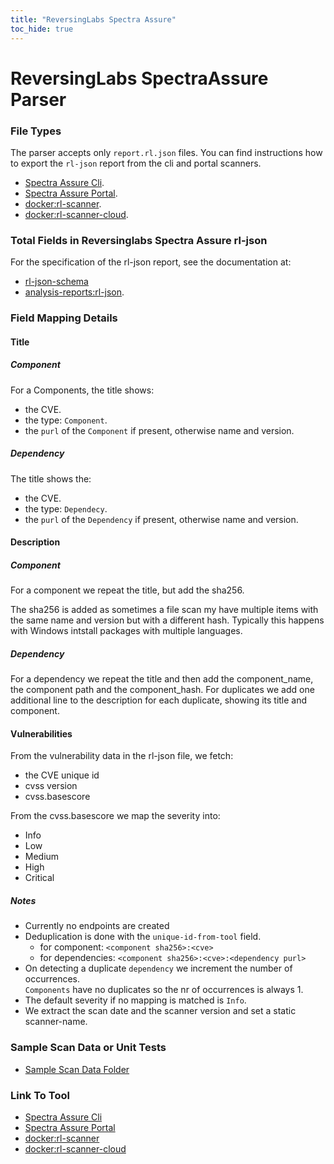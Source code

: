 ```yaml
---
title: "ReversingLabs Spectra Assure"
toc_hide: true
---
```


# ReversingLabs SpectraAssure Parser

### File Types

The parser accepts only `report.rl.json` files.
You can find instructions how to export the `rl-json` report from the cli and portal scanners.

- [Spectra Assure Cli](https://docs.secure.software/cli/).
- [Spectra Assure Portal](https://docs.secure.software/portal/).
- [docker:rl-scanner](https://hub.docker.com/r/reversinglabs/rl-scanner).
- [docker:rl-scanner-cloud](https://hub.docker.com/r/reversinglabs/rl-scanner-cloud).


### Total Fields in Reversinglabs Spectra Assure rl-json

For the specification of the rl-json report, see the documentation at:

- [rl-json-schema](https://docs.secure.software/cli/rl-json-schema)
- [analysis-reports:rl-json](https://docs.secure.software/concepts/analysis-reports#rl-json).


### Field Mapping Details

#### Title

##### Component

For a Components, the title shows:

- the CVE.
- the type: `Component`.
- the `purl` of the `Component` if present, otherwise name and version.


##### Dependency

The title shows the:

- the CVE.
- the type: `Dependecy`.
- the `purl` of the `Dependency` if present, otherwise name and version.

#### Description

##### Component

For a component we repeat the title, but add the sha256.

The sha256 is added as sometimes a file scan my have multiple items with the same name and version
but with a different hash.
Typically this happens with Windows intstall packages with multiple languages.


##### Dependency

For a dependency we repeat the title and then add the component_name, the component path and the component_hash.
For duplicates we add one additional line to the description for each duplicate, showing its title and component.

#### Vulnerabilities

From the vulnerability data in the rl-json file, we fetch:

- the CVE unique id
- cvss version
- cvss.basescore

From the cvss.basescore we map the severity into:

- Info
- Low
- Medium
- High
- Critical

##### Notes

- Currently no endpoints are created
- Deduplication is done with the `unique-id-from-tool` field.
    - for component: `<component sha256>:<cve>`
    - for dependencies: `<component sha256>:<cve>:<dependency purl>`
- On detecting a duplicate `dependency` we increment the number of occurrences.<br/>
`Components` have no duplicates so the nr of occurrences is always 1.
- The default severity if no mapping is matched is `Info`.
- We extract the scan date and the scanner version and set a static scanner-name.

### Sample Scan Data or Unit Tests

- [Sample Scan Data Folder](https://github.com/DefectDojo/django-DefectDojo/tree/master/unittests/scans/reversinglabs_spectraassure)

### Link To Tool

- [Spectra Assure Cli](https://docs.secure.software/cli/)
- [Spectra Assure Portal](https://docs.secure.software/portal/)
- [docker:rl-scanner](https://docs.secure.software/cli/integrations/docker-image)
- [docker:rl-scanner-cloud](https://docs.secure.software/portal/docker-image)
